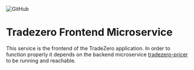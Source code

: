 ![GitHub](https://img.shields.io/github/license/mauroseb/tradezero-frontend)
# Tradezero Frontend Microservice

This service is the frontend of the TradeZero application.
In order to function properly it depends on the backend microservice [tradezero-pricer](https://github.com/mauroseb/tradezero-pricer/)
to be running and reachable.

